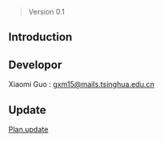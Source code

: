 > Version 0.1

## Introduction

## Developor
Xiaomi Guo
: <gxm15@mails.tsinghua.edu.cn>

## Update
[Plan.update](/task/v2/update_plan)
